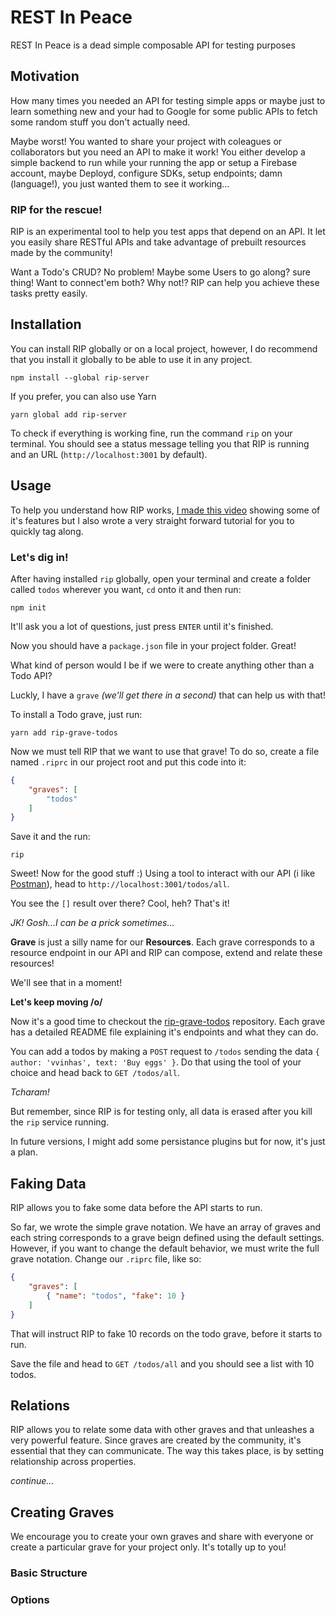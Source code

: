 # REST In Peace 
REST In Peace is a dead simple composable API for testing purposes

## Motivation

How many times you needed an API for testing simple apps or maybe just to learn something new and your had to Google for some public APIs to fetch some random stuff you don't actually need.

Maybe worst! You wanted to share your project with coleagues or collaborators but you need an API to make it work! You either develop a simple backend to run while your running the app or setup a Firebase account, maybe Deployd, configure SDKs, setup endpoints; damn (language!), you just wanted them to see it working...

### RIP for the rescue! 

RIP is an experimental tool to help you test apps that depend on an API. It let you easily share RESTful APIs and take advantage of prebuilt resources made by the community!

Want a Todo's CRUD? No problem! Maybe some Users to go along? sure thing! Want to connect'em both? Why not!? RIP can help you achieve these tasks pretty easily.

## Installation

You can install RIP globally or on a local project, however, I do recommend that you install it globally to be able to use it in any project.

```
npm install --global rip-server
```

If you prefer, you can also use Yarn

```
yarn global add rip-server
```

To check if everything is working fine, run the command `rip` on your terminal. You should see a status message telling you that RIP is running and an URL (`http://localhost:3001` by default).

## Usage

To help you understand how RIP works, [I made this video](http://youtube.com/vplusplus) showing some of it's features but I also wrote a very straight forward tutorial for you to quickly tag along.

### Let's dig in!

After having installed `rip` globally, open your terminal and create a folder called `todos` wherever you want, `cd` onto it and then run:

```
npm init
```

It'll ask you a lot of questions, just press `ENTER` until it's finished.

Now you should have a `package.json` file in your project folder. Great!

What kind of person would I be if we were to create anything other than a Todo API?

Luckly, I have a `grave` _(we'll get there in a second)_ that can help us with that!

To install a Todo grave, just run:

```
yarn add rip-grave-todos
```

Now we must tell RIP that we want to use that grave! To do so, create a file named `.riprc` in our project root and put this code into it:

```json
{
    "graves": [
        "todos"
    ]
}
```

Save it and the run:

```
rip
```

Sweet! Now for the good stuff :) Using a tool to interact with our API (i like [Postman]()), head to `http://localhost:3001/todos/all`.

You see the `[]` result over there? Cool, heh? That's it! 

_JK! Gosh...I can be a prick sometimes..._

**Grave** is just a silly name for our **Resources**. Each grave corresponds to a resource endpoint in our API and RIP can compose, extend and relate these resources!

We'll see that in a moment!

**Let's keep moving /o/**

Now it's a good time to checkout the [rip-grave-todos]() repository. Each grave has a detailed README file explaining it's endpoints and what they can do.

You can add a todos by making a `POST` request to `/todos` sending the data `{ author: 'vvinhas', text: 'Buy eggs' }`. Do that using the tool of your choice and head back to `GET /todos/all`.

_Tcharam!_

But remember, since RIP is for testing only, all data is erased after you kill the `rip` service running.

In future versions, I might add some persistance plugins but for now, it's just a plan.

## Faking Data

RIP allows you to fake some data before the API starts to run. 

So far, we wrote the simple grave notation. We have an array of graves and each string corresponds to a grave beign defined using the default settings. However, if you want to change the default behavior, we must write the full grave notation. Change our `.riprc` file, like so:

```json
{
    "graves": [
        { "name": "todos", "fake": 10 }
    ]
}
```

That will instruct RIP to fake 10 records on the todo grave, before it starts to run.

Save the file and head to `GET /todos/all` and you should see a list with 10 todos.

## Relations

RIP allows you to relate some data with other graves and that unleashes a very powerful feature. Since graves are created by the community, it's essential that they can communicate. The way this takes place, is by setting relationship across properties.

_continue..._

## Creating Graves

We encourage you to create your own graves and share with everyone or create a particular grave for your project only. It's totally up to you!

### Basic Structure
### Options